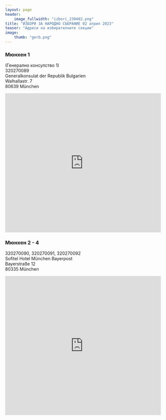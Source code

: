 ```yaml
---
layout: page
header:
    image_fullwidth: "izbori_230402.png"
title: "ИЗБОРИ ЗА НАРОДНО СЪБРАНИЕ 02 април 2023"
teaser: "Адреси на избирателните секции"
image:
    thumb: "gerb.png"
---
```

### Мюнхен 1  
(Генерално консулство 1)  
320270089	  
Generalkonsulat der Republik Bulgarien   
Walhallastr. 7  
80639 München
<iframe src="https://www.google.com/maps/embed?pb=!1m18!1m12!1m3!1d2661.921730656358!2d11.505500315834972!3d48.1503141582525!2m3!1f0!2f0!3f0!3m2!1i1024!2i768!4f13.1!3m3!1m2!1s0x479e762ddc2a3719%3A0xb4357dd5ba0346b3!2sGeneralkonsulat%20der%20Republik%20Bulgarien!5e0!3m2!1sde!2sde!4v1625778474722!5m2!1sde!2sde" width="100%" height="450" style="border:0;" allowfullscreen="" loading="lazy"></iframe>

### Мюнхен 2 - 4
320270090, 320270091, 320270092   
Sofitel Hotel München Bayerpost   
Bayerstraße 12   
80335 München   
<iframe src="https://www.google.com/maps/embed?pb=!1m18!1m12!1m3!1d2662.4845487216044!2d11.554592615821525!3d48.13946295900819!2m3!1f0!2f0!3f0!3m2!1i1024!2i768!4f13.1!3m3!1m2!1s0x479e75f92f1123bd%3A0x9082729937a20b21!2sSofitel%20Hotel%20M%C3%BCnchen%20Bayerpost!5e0!3m2!1sde!2sde!4v1680241949435!5m2!1sde!2sde" width="100%" height="450" style="border:0;" allowfullscreen="" loading="lazy" referrerpolicy="no-referrer-when-downgrade"></iframe>